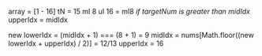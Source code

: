 array = [1 - 16]
tN = 15
mI 8
uI 16 = mI8
*if targetNum is greater than midIdx*
upperIdx = midIdx

new lowerIdx = (midIdx + 1) === (8 + 1) = 9
midIdx = nums[Math.floor((new lowerIdx + upperIdx) / 2)] = 12/13
upperIdx = 16
